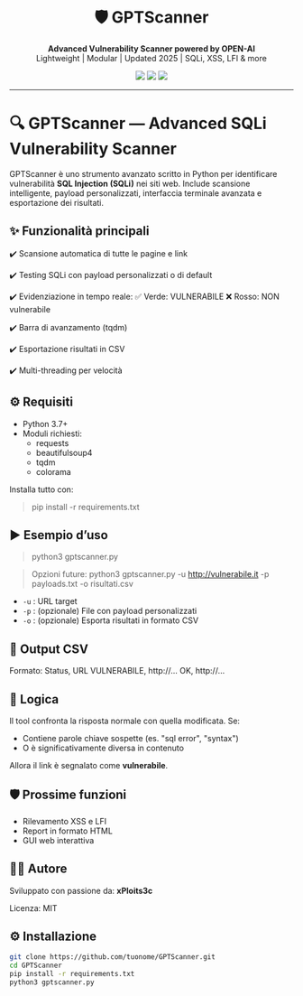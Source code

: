 <h1 align="center">🛡️ GPTScanner</h1>
<p align="center">
  <strong>Advanced Vulnerability Scanner powered by OPEN-AI</strong><br>
  Lightweight | Modular | Updated 2025 | SQLi, XSS, LFI & more
</p>

<p align="center">
  <img src="https://img.shields.io/badge/status-active-success?style=flat-square" />
  <img src="https://img.shields.io/github/license/xPloits3c/GPTScanner?style=flat-square" />
  <img src="https://img.shields.io/github/stars/xPloits3c/GPTScanner?style=social" />
</p>

---
 

🔍 GPTScanner — Advanced SQLi Vulnerability Scanner
===================================================

GPTScanner è uno strumento avanzato scritto in Python per identificare vulnerabilità **SQL Injection (SQLi)** nei siti web.
Include scansione intelligente, payload personalizzati, interfaccia terminale avanzata e esportazione dei risultati.

✨ Funzionalità principali
--------------------------
✔️ Scansione automatica di tutte le pagine e link

✔️ Testing SQLi con payload personalizzati o di default

✔️ Evidenziazione in tempo reale:
    ✅ Verde: VULNERABILE
    ❌ Rosso: NON vulnerabile

✔️ Barra di avanzamento (tqdm)

✔️ Esportazione risultati in CSV

✔️ Multi-threading per velocità

⚙️ Requisiti
-------------
- Python 3.7+
- Moduli richiesti:
  - requests
  - beautifulsoup4
  - tqdm
  - colorama

Installa tutto con:
> pip install -r requirements.txt

▶️ Esempio d’uso
----------------
> python3 gptscanner.py

> Opzioni future: python3 gptscanner.py -u http://vulnerabile.it -p payloads.txt -o risultati.csv
- `-u` : URL target
- `-p` : (opzionale) File con payload personalizzati
- `-o` : (opzionale) Esporta risultati in formato CSV

📝 Output CSV
--------------
Formato:
Status, URL
VULNERABILE, http://...
OK, http://...

🧠 Logica
----------
Il tool confronta la risposta normale con quella modificata. Se:
- Contiene parole chiave sospette (es. "sql error", "syntax")
- O è significativamente diversa in contenuto

Allora il link è segnalato come **vulnerabile**.

🛡️ Prossime funzioni
---------------------
- Rilevamento XSS e LFI
- Report in formato HTML
- GUI web interattiva

👨‍💻 Autore
-----------
Sviluppato con passione da: **xPloits3c**

Licenza: MIT

## ⚙️ Installazione

```bash
git clone https://github.com/tuonome/GPTScanner.git
cd GPTScanner
pip install -r requirements.txt
python3 gptscanner.py

